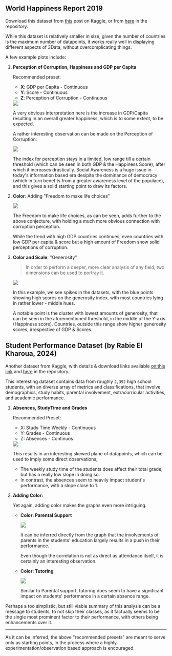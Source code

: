 ## World Happiness Report 2019
Download this dataset from [this](https://www.kaggle.com/datasets/unsdsn/world-happiness) post on Kaggle, or from [here](./datasets/Happiness_Index_2019.csv) in the repository.

While this dataset is relatively smaller in size, given the number of countries is the maximum number of datapoints, it works really well in displaying different aspects of 3Data, without overcomplicating things.

A few example plots include:
1. **Perception of Corruption, Happiness and GDP per Capita**

    Recommended preset:
    - **X**: GDP per Capita - Continuous
    - **Y**: Score - Continuous
    - **Z**: Perception of Corruption - Continuous

    <img src="./images/A-01.png">
    

    A very obvious interpretation here is the increase in GDP/Capita resulting in an overall greater happiness, which is to some extent, to be expected. 

    A rather interesting observation can be made on the Perception of Corruption:

    <img src="./images/A-02.gif">

    The index for perception stays in a limited, low range till a certain threshold (which can be seen in both GDP & the Happiness Score), after which it increases drastically. 
    Social Awareness is a huge issue in today's information based era desipite the dominance of democracy (which in turn benefits from a greater awareness level of the populace), and this gives a solid starting point to draw its factors.

2. **Color**: Adding "Freedom to make life choices"

    <img src="./images/A-03.gif">

    The Freedom to make life choices, as can be seen, adds further to the above conjecture, with holding a much more obvious connection with corruption perception.

    While the trend with high GDP countries continues, even countries with low GDP per capita & score but a high amount of Freedom show solid perceptions of corruption.

3. **Color and Scale**: "Generosity"

    > In order to perform a deeper, more clear analysis of any field, two dimensions can be used to portray it.

    <img src="./images/A-04.png">


    In this example, we see spikes in the datasets, with the blue points showing high scores on the generosity index, with most countries lying in rather lower - middle hues. 

    A notable point is the cluster with lowest amounts of generosity, that can be seen in the aforementioned threshold, in the middle of the Y-axis (Happiness score). Countries, outside this range show higher generosity scores, irrespective of GDP & Scores.

## Student Performance Dataset (by Rabie El Kharoua, 2024)
Another dataset from Kaggle, with details & download links available [on this link](https://doi.org/10.34740/KAGGLE/DS/5195702) and [here](./datasets/Student_performance_data%20_.csv) in the repository. 

This interesting dataset contains data from roughly `2,392` high school students, with an diverse array of metrics and classifications, that involve demographics, study habits, parental involvement, extracurricular activities, and academic performance.

1. **Absences, StudyTime and Grades**

    Recommended Preset:
    - X: Study Time Weekly - Continuous
    - Y: Grades - Continuous
    - Z: Absences - Continuos

    <img src="./images/B-01.png">

    This results in an interesting skewed plane of datapoints, which can be used to imply some direct observations,

    - The weekly study time of the students does affect their total grade, but has a really low slope in doing so. 
    - In contrast, the absences seem to heavily impact student's performance, with a slope close to 1.

2. **Adding Color:** 

    Yet again, adding color makes the graphs even more intriguing.
    - **Color: Parental Support**

        <img src="./images/B-03.png">

        It can be inferred directly from the graph that the involvements of parents in the students' education largely results in a push in their performance. 

        Even though the correlation is not as direct as attendance itself, it is certainly an interesting observation.

    - **Color: Tutoring**

        <img src="./images/B-04.png">

        Similar to Parental support, tutoring does seem to have a significant impact on students' performance in a certain absence range.

Perhaps a too simplistic, but still viable summary of this analysis can be a message to students, to not skip their classes, as it factually seems to be the single most prominent factor to their performance, with others being enhancements over it.

---


As it can be inferred, the above "recommended presets" are meant to serve only as starting points, in the process where a highly experimentation/observation based approach is encouraged.
